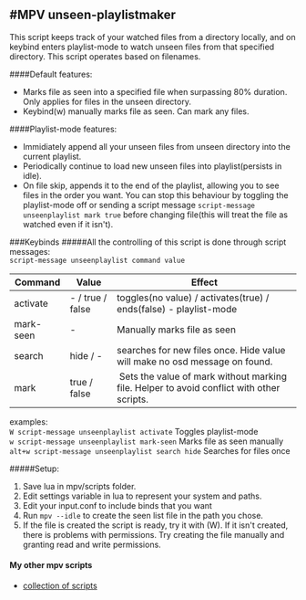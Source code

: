 
#MPV unseen-playlistmaker
-----------
This script keeps track of your watched files from a directory locally, and on keybind enters playlist-mode to watch unseen files from that specified directory. This script operates based on filenames.
  
####Default features:
* Marks file as seen into a specified file when surpassing 80% duration. Only applies for files in the unseen directory.  
* Keybind(w) manually marks file as seen. Can mark any files.  
  
####Playlist-mode features:
* Immidiately append all your unseen files from unseen directory into the current playlist.  
* Periodically continue to load new unseen files into playlist(persists in idle).  
* On file skip, appends it to the end of the playlist, allowing you to see files in the order you want. You can stop this behaviour by toggling the playlist-mode off or sending a script message `script-message unseenplaylist mark true` before changing file(this will treat the file as watched even if it isn't).  
  
###Keybinds
#####All the controlling of this script is done through script messages:  
`script-message unseenplaylist command value`  
  
Command | Value | Effect
--- | --- | ---
activate | - / true / false | toggles(no value) / activates(true) / ends(false) - playlist-mode
mark-seen | - | Manually marks file as seen
search | hide / - | searches for new files once. Hide value will make no osd message on found.
mark | true / false | Sets the value of mark without marking file. Helper to avoid conflict with other scripts.
  
examples:  
`W script-message unseenplaylist activate` Toggles playlist-mode  
`w script-message unseenplaylist mark-seen`  Marks file as seen manually  
`alt+w script-message unseenplaylist search hide` Searches for files once  
  
  
#####Setup:
1. Save lua in mpv/scripts folder.
2. Edit settings variable in lua to represent your system and paths.
3. Edit your input.conf to include binds that you want
4. Run `mpv --idle` to create the seen list file in the path you chose. 
5. If the file is created the script is ready, try it with (W). If it isn't created, there is problems with permissions. Try creating the file manually and granting read and write permissions.

#### My other mpv scripts
- [collection of scripts](https://github.com/donmaiq/mpv-scripts)

